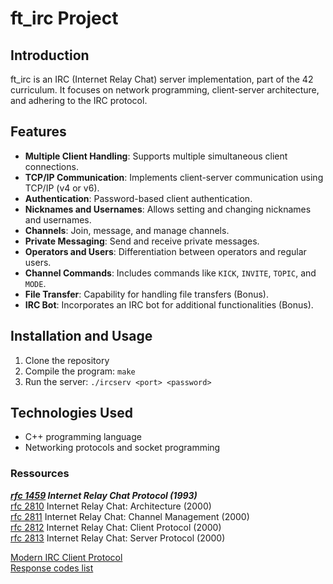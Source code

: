 # ft_irc Project

## Introduction
ft_irc is an IRC (Internet Relay Chat) server implementation, part of the 42 curriculum. It focuses on network programming, client-server architecture, and adhering to the IRC protocol.

## Features
- **Multiple Client Handling**: Supports multiple simultaneous client connections.
- **TCP/IP Communication**: Implements client-server communication using TCP/IP (v4 or v6).
- **Authentication**: Password-based client authentication.
- **Nicknames and Usernames**: Allows setting and changing nicknames and usernames.
- **Channels**: Join, message, and manage channels.
- **Private Messaging**: Send and receive private messages.
- **Operators and Users**: Differentiation between operators and regular users.
- **Channel Commands**: Includes commands like `KICK`, `INVITE`, `TOPIC`, and `MODE`.
- **File Transfer**: Capability for handling file transfers (Bonus).
- **IRC Bot**: Incorporates an IRC bot for additional functionalities (Bonus).

## Installation and Usage
1. Clone the repository
2. Compile the program: `make`
3. Run the server: `./ircserv <port> <password>`

## Technologies Used
- C++ programming language
- Networking protocols and socket programming

### Ressources
***[rfc 1459](https://www.rfc-editor.org/rfc/rfc1459) Internet Relay Chat Protocol (1993)***  
[rfc 2810](https://www.rfc-editor.org/rfc/rfc2810) Internet Relay Chat: Architecture (2000)  
[rfc 2811](https://www.rfc-editor.org/rfc/rfc2811) Internet Relay Chat: Channel Management (2000)  
[rfc 2812](https://www.rfc-editor.org/rfc/rfc2812) Internet Relay Chat: Client Protocol (2000)  
[rfc 2813](https://www.rfc-editor.org/rfc/rfc2813) Internet Relay Chat: Server Protocol (2000)  

[Modern IRC Client Protocol](https://modern.ircdocs.horse/)  
[Response codes list](https://www.alien.net.au/irc/irc2numerics.html)  
